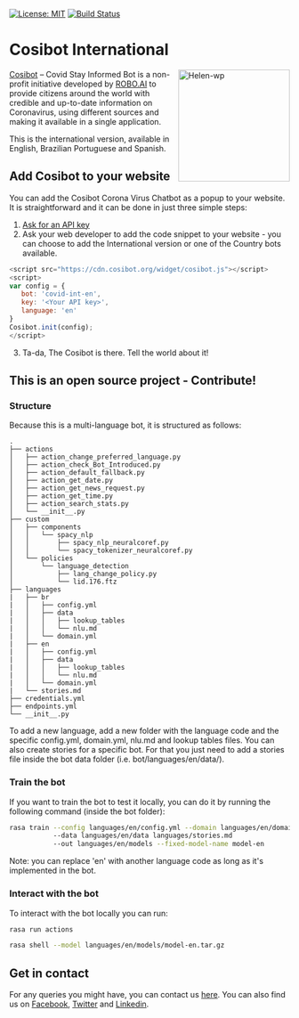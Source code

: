 [![License: MIT](https://img.shields.io/badge/License-GPL-teal.svg)](https://opensource.org/licenses/GPL-3.0)
[![Build Status](https://github.com/cosibot/cosibot-international/workflows/ci-tests/badge.svg)](https://github.com/cosibot/cosibot-international/actions)

# Cosibot International

<img align="right" width="200" height="201" alt="Helen-wp" src="https://cosibot.org/wp-content/uploads/2020/04/Helen-wp-3.png"></img>
[Cosibot](https://cosibot.org/) – Covid Stay Informed Bot is a non-profit initiative developed by [ROBO.AI](https://robo-ai.com/) to provide citizens around the world with credible and up-to-date information on Coronavirus, using different sources and making it available in a single application.

This is the international version, available in English, Brazilian Portuguese and Spanish.

## Add Cosibot to your website
You can add the Cosibot Corona Virus Chatbot as a popup to your website. It is straightforward and it can be done in just three simple steps:
1. [Ask for an API key](https://cosibot.org/contact)
2. Ask your web developer to add the code snippet to your website - you can choose to add the International version or one of the Country bots available.
```javascript
<script src="https://cdn.cosibot.org/widget/cosibot.js"></script>
<script>
var config = {
   bot: 'covid-int-en',
   key: '<Your API key>',
   language: 'en'
}
Cosibot.init(config);
</script>
```
3. Ta-da, The Cosibot is there. Tell the world about it!

## This is an open source project - Contribute!
### Structure
Because this is a multi-language bot, it is structured as follows: 
```
.
├── actions
│   ├── action_change_preferred_language.py
│   ├── action_check_Bot_Introduced.py
│   ├── action_default_fallback.py
│   ├── action_get_date.py
│   ├── action_get_news_request.py
│   ├── action_get_time.py
│   ├── action_search_stats.py
│   └── __init__.py
├── custom
│   ├── components
│   │   └── spacy_nlp
│   │       ├── spacy_nlp_neuralcoref.py
│   │       └── spacy_tokenizer_neuralcoref.py
│   └── policies
│       └── language_detection
│           ├── lang_change_policy.py
│           └── lid.176.ftz
├── languages
|   ├── br
|   │   ├── config.yml
|   │   ├── data
|   │   │   ├── lookup_tables
|   │   │   └── nlu.md
|   │   └── domain.yml
|   ├── en
|   │   ├── config.yml
|   │   ├── data
|   │   │   ├── lookup_tables
|   │   │   └── nlu.md
|   │   └── domain.yml
|   └── stories.md
├── credentials.yml
├── endpoints.yml
└── __init__.py
```

To add a new language, add a new folder with the language code and the specific config.yml, domain.yml, nlu.md and lookup tables files. 
You can also create stories for a specific bot. For that you just need to add a stories file inside the bot data folder (i.e. bot/languages/en/data/).

### Train the bot
If you want to train the bot to test it locally, you can do it by running the following command (inside the bot folder): 
```bash
rasa train --config languages/en/config.yml --domain languages/en/domain.yml
           --data languages/en/data languages/stories.md
           --out languages/en/models --fixed-model-name model-en
```
Note: you can replace 'en' with another language code as long as it's implemented in the bot.

### Interact with the bot
To interact with the bot locally you can run:
```bash
rasa run actions
```
```bash
rasa shell --model languages/en/models/model-en.tar.gz
```

## Get in contact
For any queries you might have, you can contact us [here](https://cosibot.org/contact).
You can also find us on [Facebook](https://www.facebook.com/cosibot), [Twitter](https://twitter.com/cosibot) and [Linkedin](https://www.linkedin.com/company/cosibot/).